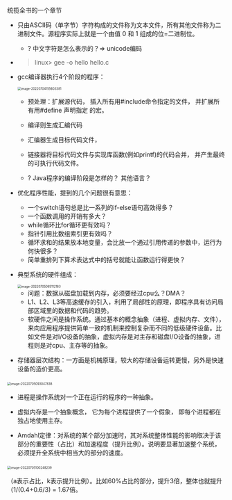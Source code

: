 

统揽全书的一个章节



* 只由ASCII码（单字节）字符构成的文件称为文本文件，所有其他文件称为二进制文件。源程序实际上就是一个由值 0 和 1 组成的位=二进制位。

  * ? 中文字符是怎么表示的？=> unicode编码 

* > linux> gee -o hello hello.c

* gcc编译器执行4个阶段的程序：

  <img src="/Users/dinckham/Library/Application Support/typora-user-images/image-20220704155603381.png" alt="image-20220704155603381" style="zoom: 50%;" />

  * 预处理：扩展源代码， 插入所有用#include命令指定的文件， 并扩展所有用#define 声明指定 的宏。
  * 编译则生成汇编代码
  * 汇编器生成目标代码文件，
  * 链接器将目标代码文件与实现库函数(例如printf)的代码合并， 并产生最终的可执行代码文件。

  * ? Java程序的编译阶段是怎样的？ 其他语言？

* 优化程序性能，提到的几个问题很有意思：

  * 一个switch语句总是比一系列的if-else语句高效得多？
  * 一个函数调用的开销有多大？
  * while循环比for循环更有效吗？
  * 指针引用比数组索引更有效吗？
  * 循环求和的结果放本地变量，会比放一个通过引用传递的参数中，运行为何快很多？
  * 简单重排列下算术表达式中的括号就能让函数运行得更快？

* 典型系统的硬件组成：

  <img src="/Users/dinckham/Library/Application Support/typora-user-images/image-20220705085112183.png" alt="image-20220705085112183" style="zoom:50%;" />

  * 问题：数据从磁盘加载到内存，必须要经过cpu么？DMA？
  * L1、L2、L3等高速缓存的引入，利用了局部性的原理，即程序具有访问局部区域里的数据和代码的趋势。
  * 软硬件之间是操作系统。通过基本的概念抽象（进程、虚拟内存、文件），来向应用程序提供简单一致的机制来控制复杂而不同的低级硬件设备。比如文件是对I/O设备的抽象，虚拟内存是对主存和磁盘I/O设备的抽象，进程则是对cpu、主存等的抽象。

  

* 存储器层次结构：一方面是机械原理，较大的存储设备运转更慢，另外是快速设备的造价更高。

​	<img src="/Users/dinckham/Library/Application Support/typora-user-images/image-20220705093047838.png" alt="image-20220705093047838" style="zoom:50%;" />

* 进程是操作系统对一个正在运行的程序的一种抽象。
* 虚拟内存是一个抽象概念， 它为每个进程提供了一个假象， 即每个进程都在独占地使用主存。

* Amdahl定律：对系统的某个部分加速时，其对系统整体性能的影响取决于该部分的重要性（占比）和加速程度（提升比例）。说明要显著加速整个系统，必须提升全系统中相当大的部分的速度。

​		<img src="/Users/dinckham/Library/Application Support/typora-user-images/image-20220705100248239.png" alt="image-20220705100248239" style="zoom:50%;" />

​	（a表示占比，k表示提升比例）。比如60%占比的部分，提升3倍，整体也就提升（1/(0.4+0.6/3) = 1.67倍。





